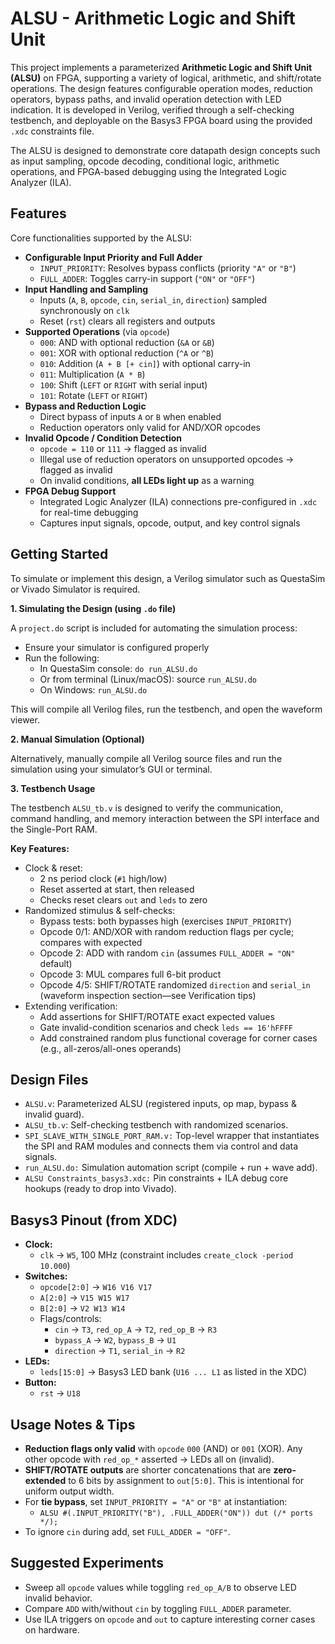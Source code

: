 
# ALSU - Arithmetic Logic and Shift Unit

This project implements a parameterized **Arithmetic Logic and Shift Unit (ALSU)** on FPGA, supporting a variety of logical, arithmetic, and shift/rotate operations. The design features configurable operation modes, reduction operators, bypass paths, and invalid operation detection with LED indication. It is developed in Verilog, verified through a self-checking testbench, and deployable on the Basys3 FPGA board using the provided `.xdc` constraints file.

The ALSU is designed to demonstrate core datapath design concepts such as input sampling, opcode decoding, conditional logic, arithmetic operations, and FPGA-based debugging using the Integrated Logic Analyzer (ILA).
## Features

Core functionalities supported by the ALSU:
- **Configurable Input Priority and Full Adder**
  - `INPUT_PRIORITY`: Resolves bypass conflicts (priority `"A"` or `"B"`)
  - `FULL_ADDER`: Toggles carry-in support (`"ON"` or `"OFF"`)
- **Input Handling and Sampling**
  - Inputs (`A`, `B`, `opcode`, `cin`, `serial_in`, `direction`) sampled synchronously on `clk`
  - Reset (`rst`) clears all registers and outputs
- **Supported Operations** (via `opcode`)
  - `000`: AND with optional reduction (`&A` or `&B`)
  - `001`: XOR with optional reduction (`^A` or `^B`)
  - `010`: Addition (`A + B [+ cin]`) with optional carry-in
  - `011`: Multiplication (`A * B`)
  - `100`: Shift (`LEFT` or `RIGHT` with serial input)
  - `101`: Rotate (`LEFT` or `RIGHT`)
- **Bypass and Reduction Logic**
  - Direct bypass of inputs `A` or `B` when enabled
  - Reduction operators only valid for AND/XOR opcodes
- **Invalid Opcode / Condition Detection**
  - `opcode = 110` or `111` → flagged as invalid
  - Illegal use of reduction operators on unsupported opcodes → flagged as invalid
  - On invalid conditions, **all LEDs light up** as a warning
- **FPGA Debug Support**
  - Integrated Logic Analyzer (ILA) connections pre-configured in `.xdc` for real-time debugging
  - Captures input signals, opcode, output, and key control signals


## Getting Started

To simulate or implement this design, a Verilog simulator such as QuestaSim or Vivado Simulator is required.

**1. Simulating the Design (using `.do` file)**

A `project.do` script is included for automating the simulation process:
- Ensure your simulator is configured properly
- Run the following:
    - In QuestaSim console: `do run_ALSU.do`
    - Or from terminal (Linux/macOS): source `run_ALSU.do`
    - On Windows: `run_ALSU.do`

This will compile all Verilog files, run the testbench, and open the waveform viewer.

**2. Manual Simulation (Optional)**

Alternatively, manually compile all Verilog source files and run the simulation using your simulator’s GUI or terminal.

**3. Testbench Usage**

The testbench `ALSU_tb.v` is designed to verify the communication, command handling, and memory interaction between the SPI interface and the Single-Port RAM.

**Key Features:**
- Clock & reset:
  - 2 ns period clock (`#1` high/low)
  - Reset asserted at start, then released
  - Checks reset clears `out` and `leds` to zero
- Randomized stimulus & self-checks:
  - Bypass tests: both bypasses high (exercises `INPUT_PRIORITY`)
  - Opcode 0/1: AND/XOR with random reduction flags per cycle; compares with expected
  - Opcode 2: ADD with random `cin` (assumes `FULL_ADDER = "ON"` default)
  - Opcode 3: MUL compares full 6-bit product
  - Opcode 4/5: SHIFT/ROTATE randomized `direction` and `serial_in` (waveform inspection section—see Verification tips)
- Extending verification:
  - Add assertions for SHIFT/ROTATE exact expected values
  - Gate invalid-condition scenarios and check `leds == 16'hFFFF`
  - Add constrained random plus functional coverage for corner cases (e.g., all-zeros/all-ones operands)

## Design Files

- `ALSU.v`: Parameterized ALSU (registered inputs, op map, bypass & invalid guard).
- `ALSU_tb.v`: Self-checking testbench with randomized scenarios.
- `SPI_SLAVE_WITH_SINGLE_PORT_RAM.v:` Top-level wrapper that instantiates the SPI and RAM modules and connects them via control and data signals.
- `run_ALSU.do:` Simulation automation script (compile + run + wave add).
- `ALSU Constraints_basys3.xdc:` Pin constraints + ILA debug core hookups (ready to drop into Vivado).

## Basys3 Pinout (from XDC)

- **Clock:**
  - `clk` → `W5`, 100 MHz (constraint includes `create_clock -period 10.000`)
- **Switches:**
  - `opcode[2:0]` → `W16 V16 V17`
  - `A[2:0]` → `V15 W15 W17`
  - `B[2:0]` → `V2 W13 W14`
  - Flags/controls:
    - `cin` → `T3`, `red_op_A` → `T2`, `red_op_B` → `R3`
    - `bypass_A` → `W2`, `bypass_B` → `U1`
    - `direction` → `T1`, `serial_in` → `R2`
- **LEDs:**
  - `leds[15:0]` → Basys3 LED bank (`U16 ... L1` as listed in the XDC)
- **Button:**
  - `rst` → `U18`

## Usage Notes & Tips
- **Reduction flags only valid** with `opcode` `000` (AND) or `001` (XOR). Any other opcode with `red_op_*` asserted → LEDs all on (invalid).
- **SHIFT/ROTATE outputs** are shorter concatenations that are **zero-extended** to 6 bits by assignment to `out[5:0]`. This is intentional for uniform output width.
- For **tie bypass**, set `INPUT_PRIORITY = "A"` or `"B"` at instantiation:
  - `ALSU #(.INPUT_PRIORITY("B"), .FULL_ADDER("ON")) dut (/* ports */);`
- To ignore `cin` during add, set `FULL_ADDER = "OFF"`.

## Suggested Experiments
- Sweep all `opcode` values while toggling `red_op_A/B` to observe LED invalid behavior.
- Compare `ADD` with/without `cin` by toggling `FULL_ADDER` parameter.
- Use ILA triggers on `opcode` and `out` to capture interesting corner cases on hardware.

